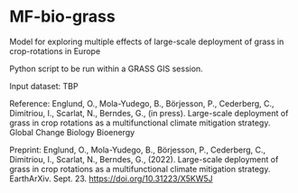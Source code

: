 # MF-bio-grass
Model for exploring multiple effects of large-scale deployment of grass in crop-rotations in Europe

Python script to be run within a GRASS GIS session.

Input dataset:
TBP

Reference:
Englund, O., Mola-Yudego, B., Börjesson, P., Cederberg, C., Dimitriou, I., Scarlat, N., Berndes, G., (in press). Large-scale deployment of grass in crop rotations as a multifunctional climate mitigation strategy. Global Change Biology Bioenergy

Preprint:
Englund, O., Mola-Yudego, B., Börjesson, P., Cederberg, C., Dimitriou, I., Scarlat, N., Berndes, G., (2022). Large-scale deployment of grass in crop rotations as a multifunctional climate mitigation strategy. EarthArXiv. Sept. 23. https://doi.org/10.31223/X5KW5J
